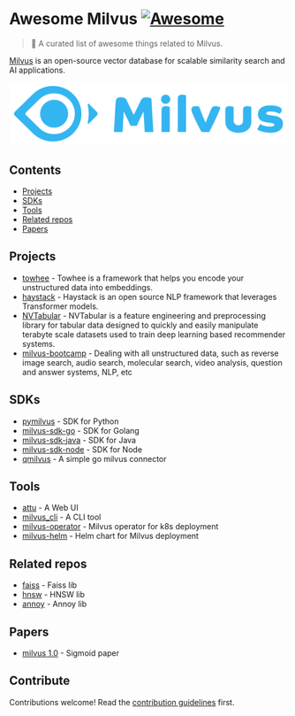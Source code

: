 # Awesome Milvus [![Awesome](https://awesome.re/badge.svg)](https://awesome.re)

> 🎉 A curated list of awesome things related to Milvus.

[Milvus](https://github.com/milvus-io/milvus) is an open-source vector database for scalable similarity search and AI applications.

<img src="https://github.com/milvus-io/artwork/blob/master/horizontal/color/milvus-horizontal-color.png" alt="milvus-logo"/>

## Contents

- [Projects](#projects)
- [SDKs](#sdks)
- [Tools](#tools)
- [Related repos](#related-repos)
- [Papers](#papers)

## Projects

- [towhee](https://github.com/towhee-io/towhee) - Towhee is a framework that helps you encode your unstructured data into embeddings.
- [haystack](https://github.com/deepset-ai/haystack) - Haystack is an open source NLP framework that leverages Transformer models. 
- [NVTabular](https://github.com/NVIDIA-Merlin/NVTabular) -  NVTabular is a feature engineering and preprocessing library for tabular data designed to quickly and easily manipulate terabyte scale datasets used to train deep learning based recommender systems.
- [milvus-bootcamp](https://github.com/milvus-io/bootcamp) - Dealing with all unstructured data, such as reverse image search, audio search, molecular search, video analysis, question and answer systems, NLP, etc
    
## SDKs 

- [pymilvus](https://github.com/milvus-io/pymilvus) - SDK for Python
- [milvus-sdk-go](https://github.com/milvus-io/milvus-sdk-go) - SDK for Golang
- [milvus-sdk-java](https://github.com/milvus-io/milvus-sdk-java) - SDK for Java
- [milvus-sdk-node](https://github.com/milvus-io/milvus-sdk-node) - SDK for Node
- [qmilvus](https://github.com/yangkequn/q-milvus-driver-for-go) - A simple go milvus connector
    
## Tools

- [attu](https://github.com/zilliztech/attu) - A Web UI
- [milvus_cli](https://github.com/zilliztech/milvus_cli) - A CLI tool
- [milvus-operator](https://github.com/milvus-io/milvus-operator) - Milvus operator for k8s deployment
- [milvus-helm](https://github.com/milvus-io/milvus-helm) - Helm chart for Milvus deployment

## Related repos

- [faiss](https://github.com/facebookresearch/faiss) - Faiss lib
- [hnsw](https://github.com/nmslib/hnswlib) - HNSW lib
- [annoy](https://github.com/spotify/annoy) - Annoy lib
    
## Papers

- [milvus 1.0](https://dl.acm.org/doi/abs/10.1145/3448016.3457550) - Sigmoid paper


## Contribute

Contributions welcome! Read the [contribution guidelines](contributing.md) first.
